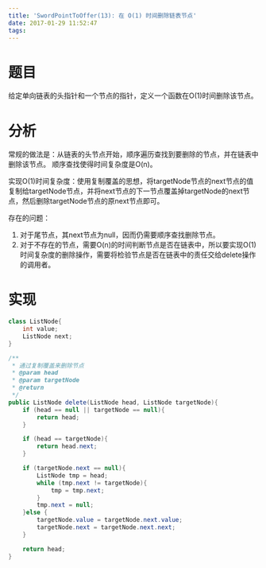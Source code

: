 ```yaml
---
title: 'SwordPointToOffer(13): 在 O(1) 时间删除链表节点'
date: 2017-01-29 11:52:47
tags:
---
```


# 题目
给定单向链表的头指针和一个节点的指针，定义一个函数在O(1)时间删除该节点。

# 分析
常规的做法是：从链表的头节点开始，顺序遍历查找到要删除的节点，并在链表中删除该节点。
顺序查找使得时间复杂度是O(n)。

实现O(1)时间复杂度：使用复制覆盖的思想，将targetNode节点的next节点的值复制给targetNode节点，并将next节点的下一节点覆盖掉targetNode的next节点，然后删除targetNode节点的原next节点即可。

存在的问题：
1. 对于尾节点，其next节点为null，因而仍需要顺序查找删除节点。
2. 对于不存在的节点，需要O(n)的时间判断节点是否在链表中，所以要实现O(1)时间复杂度的删除操作，需要将检验节点是否在链表中的责任交给delete操作的调用者。

# 实现
```java
class ListNode{
    int value;
    ListNode next;
}

/**
 * 通过复制覆盖来删除节点
 * @param head
 * @param targetNode
 * @return
 */
public ListNode delete(ListNode head, ListNode targetNode){
    if (head == null || targetNode == null){
        return head;
    }

    if (head == targetNode){
        return head.next;
    }

    if (targetNode.next == null){
        ListNode tmp = head;
        while (tmp.next != targetNode){
            tmp = tmp.next;
        }
        tmp.next = null;
    }else {
        targetNode.value = targetNode.next.value;
        targetNode.next = targetNode.next.next;
    }

    return head;
}
```
